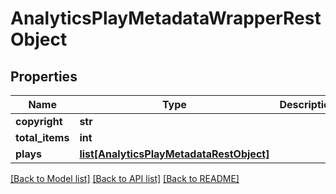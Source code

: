 # AnalyticsPlayMetadataWrapperRestObject

## Properties
Name | Type | Description | Notes
------------ | ------------- | ------------- | -------------
**copyright** | **str** |  | [optional] 
**total_items** | **int** |  | [optional] 
**plays** | [**list[AnalyticsPlayMetadataRestObject]**](AnalyticsPlayMetadataRestObject.md) |  | [optional] 

[[Back to Model list]](../README.md#documentation-for-models) [[Back to API list]](../README.md#documentation-for-api-endpoints) [[Back to README]](../README.md)

